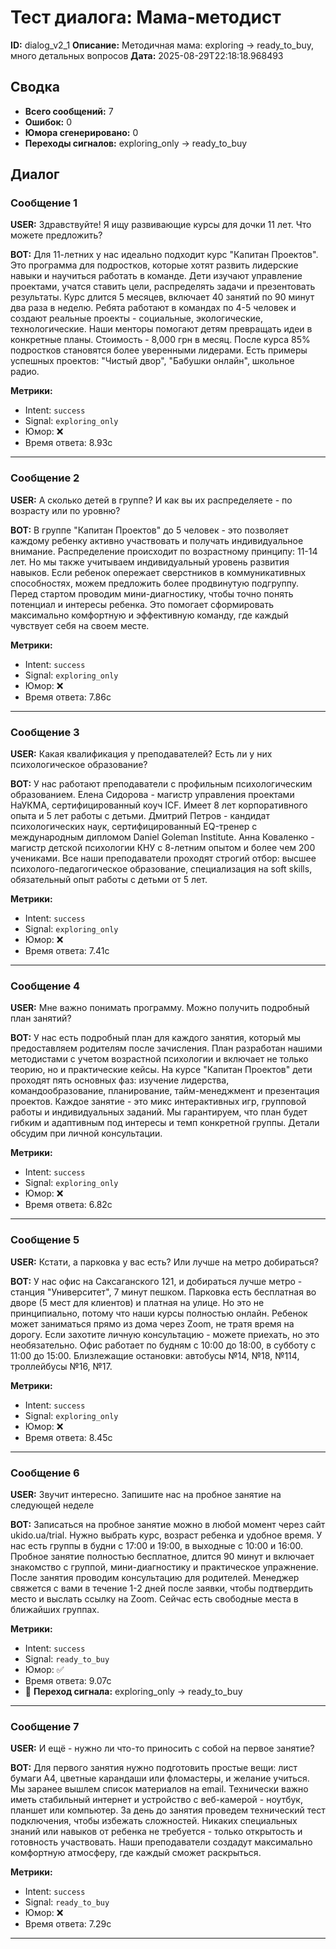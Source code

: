 # Тест диалога: Мама-методист

**ID:** dialog_v2_1
**Описание:** Методичная мама: exploring → ready_to_buy, много детальных вопросов
**Дата:** 2025-08-29T22:18:18.968493

## Сводка

- **Всего сообщений:** 7
- **Ошибок:** 0
- **Юмора сгенерировано:** 0
- **Переходы сигналов:** exploring_only → ready_to_buy

## Диалог

### Сообщение 1

**USER:** Здравствуйте! Я ищу развивающие курсы для дочки 11 лет. Что можете предложить?

**BOT:** Для 11-летних у нас идеально подходит курс "Капитан Проектов". Это программа для подростков, которые хотят развить лидерские навыки и научиться работать в команде. Дети изучают управление проектами, учатся ставить цели, распределять задачи и презентовать результаты. Курс длится 5 месяцев, включает 40 занятий по 90 минут два раза в неделю. Ребята работают в командах по 4-5 человек и создают реальные проекты - социальные, экологические, технологические. Наши менторы помогают детям превращать идеи в конкретные планы. Стоимость - 8,000 грн в месяц. После курса 85% подростков становятся более уверенными лидерами. Есть примеры успешных проектов: "Чистый двор", "Бабушки онлайн", школьное радио.

**Метрики:**
- Intent: `success`
- Signal: `exploring_only`
- Юмор: ❌
- Время ответа: 8.93с

---

### Сообщение 2

**USER:** А сколько детей в группе? И как вы их распределяете - по возрасту или по уровню?

**BOT:** В группе "Капитан Проектов" до 5 человек - это позволяет каждому ребенку активно участвовать и получать индивидуальное внимание. Распределение происходит по возрастному принципу: 11-14 лет. Но мы также учитываем индивидуальный уровень развития навыков. Если ребенок опережает сверстников в коммуникативных способностях, можем предложить более продвинутую подгруппу. Перед стартом проводим мини-диагностику, чтобы точно понять потенциал и интересы ребенка. Это помогает сформировать максимально комфортную и эффективную команду, где каждый чувствует себя на своем месте.

**Метрики:**
- Intent: `success`
- Signal: `exploring_only`
- Юмор: ❌
- Время ответа: 7.86с

---

### Сообщение 3

**USER:** Какая квалификация у преподавателей? Есть ли у них психологическое образование?

**BOT:** У нас работают преподаватели с профильным психологическим образованием. Елена Сидорова - магистр управления проектами НаУКМА, сертифицированный коуч ICF. Имеет 8 лет корпоративного опыта и 5 лет работы с детьми. Дмитрий Петров - кандидат психологических наук, сертифицированный EQ-тренер с международным дипломом Daniel Goleman Institute. Анна Коваленко - магистр детской психологии КНУ с 8-летним опытом и более чем 200 учениками. Все наши преподаватели проходят строгий отбор: высшее психолого-педагогическое образование, специализация на soft skills, обязательный опыт работы с детьми от 5 лет.

**Метрики:**
- Intent: `success`
- Signal: `exploring_only`
- Юмор: ❌
- Время ответа: 7.41с

---

### Сообщение 4

**USER:** Мне важно понимать программу. Можно получить подробный план занятий?

**BOT:** У нас есть подробный план для каждого занятия, который мы предоставляем родителям после зачисления. План разработан нашими методистами с учетом возрастной психологии и включает не только теорию, но и практические кейсы. На курсе "Капитан Проектов" дети проходят пять основных фаз: изучение лидерства, командообразование, планирование, тайм-менеджмент и презентация проектов. Каждое занятие - это микс интерактивных игр, групповой работы и индивидуальных заданий. Мы гарантируем, что план будет гибким и адаптивным под интересы и темп конкретной группы. Детали обсудим при личной консультации.

**Метрики:**
- Intent: `success`
- Signal: `exploring_only`
- Юмор: ❌
- Время ответа: 6.82с

---

### Сообщение 5

**USER:** Кстати, а парковка у вас есть? Или лучше на метро добираться?

**BOT:** У нас офис на Саксаганского 121, и добираться лучше метро - станция "Университет", 7 минут пешком. Парковка есть бесплатная во дворе (5 мест для клиентов) и платная на улице. Но это не принципиально, потому что наши курсы полностью онлайн. Ребенок может заниматься прямо из дома через Zoom, не тратя время на дорогу. Если захотите личную консультацию - можете приехать, но это необязательно. Офис работает по будням с 10:00 до 18:00, в субботу с 11:00 до 15:00. Близлежащие остановки: автобусы №14, №18, №114, троллейбусы №16, №17.

**Метрики:**
- Intent: `success`
- Signal: `exploring_only`
- Юмор: ❌
- Время ответа: 8.45с

---

### Сообщение 6

**USER:** Звучит интересно. Запишите нас на пробное занятие на следующей неделе

**BOT:** Записаться на пробное занятие можно в любой момент через сайт ukido.ua/trial. Нужно выбрать курс, возраст ребенка и удобное время. У нас есть группы в будни с 17:00 и 19:00, в выходные с 10:00 и 16:00. Пробное занятие полностью бесплатное, длится 90 минут и включает знакомство с группой, мини-диагностику и практическое упражнение. После занятия проводим консультацию для родителей. Менеджер свяжется с вами в течение 1-2 дней после заявки, чтобы подтвердить место и выслать ссылку на Zoom. Сейчас есть свободные места в ближайших группах.
<!-- [CTA_READY] -->

**Метрики:**
- Intent: `success`
- Signal: `ready_to_buy`
- Юмор: ✅
- Время ответа: 9.07с
- 🔄 **Переход сигнала:** exploring_only → ready_to_buy

---

### Сообщение 7

**USER:** И ещё - нужно ли что-то приносить с собой на первое занятие?

**BOT:** Для первого занятия нужно подготовить простые вещи: лист бумаги А4, цветные карандаши или фломастеры, и желание учиться. Мы заранее вышлем список материалов на email. Технически важно иметь стабильный интернет и устройство с веб-камерой - ноутбук, планшет или компьютер. За день до занятия проведем технический тест подключения, чтобы избежать сложностей. Никаких специальных знаний или навыков от ребенка не требуется - только открытость и готовность участвовать. Наши преподаватели создадут максимально комфортную атмосферу, где каждый сможет раскрыться.

**Метрики:**
- Intent: `success`
- Signal: `ready_to_buy`
- Юмор: ❌
- Время ответа: 7.29с

---

